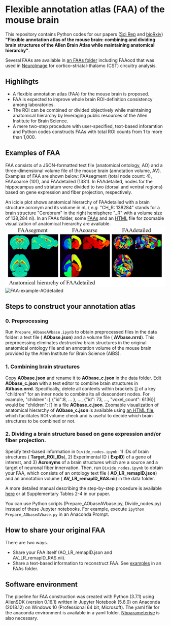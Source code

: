 # Flexible annotation atlas (FAA) of the mouse brain

This repository contains Python codes for our papers ([Sci Rep](https://www.nature.com/articles/s41598-021-85807-0) and [bioRxiv](https://doi.org/10.1101/2020.02.17.953547)) __"Flexible annotation atlas of the mouse brain: combining and dividing brain structures of the Allen Brain Atlas while maintaining anatomical hierarchy"__.

Several FAAs are available in [an FAAs folder](/FAAs/FAAdetailed/reconstruction-info/README.md) including FAAocd that was used in [NeuroImage](https://www.sciencedirect.com/science/article/pii/S1053811920308041) for cortico-striatal-thalamo (CST) circuitry analysis.

## Highlihgts
- A flexible annotation atlas (FAA) for the mouse brain is proposed.
- FAA is expected to improve whole brain ROI-definition consistency among laboratories.
- The ROI can be combined or divided objectively while maintaining anatomical hierarchy by leveraging public resources of the Allen Institute for Brain Science.
- A mere two-step procedure with user-specified, text-based inforamtion and Python codes constructs FAAs with total ROI counts from 1 to more than 1,000.

## Examples of FAA
FAA consists of a JSON-formatted text file (anatomical ontology, AO) and a three-dimensional volume file of the mouse brain (annotation volume, AV). Examples of FAA are shown below: FAAsegment (total node count: 4), FAAcoarse (101), and FAAdetailed (1381). In FAAdetailed, nodes for the hippocampus and striatum were divided to two (dorsal and ventral regions) based on gene expression and fiber projection, respectively.

An icicle plot shows anatomical hierarchy of FAAdetailed with a brain structure acronym and its volume in nL ( _e.g._ "CH_R: 138284" stands for a brain structure "Cerebrum" in the right hemisphere "_R" with a volume size of 138,284 nl). In an FAAs folder, some [FAAs](https://github.com/ntakata/flexible-annotation-atlas/blob/master/FAAs/FAAbase/AV_LR_remapID_RAS.nii) and an [HTML](https://github.com/ntakata/flexible-annotation-atlas/blob/master/FAAs/FAAbase/icicleplot_FAA.html) file for zoomable visualization of anatomical hierarchy are available.
![FAA-example-AVs](FAAs/FAA-AVs.png)
![FAA-example-AOdetailed](FAAs/FAA-AOdetailed.gif)

## Steps to construct your annotation atlas
### 0. Preprocessing
Run `Prepare_AObaseAVbase.ipynb` to obtain preprocessed files in the data folder: a text file ( __AObase.json__) and a volume file ( __AVbase.nrrd__). This preprocessing eliminates _destructive_ brain structures in the original anatomical ontology file and an annotation volume of the mouse brain provided by the Allen Institute for Brain Science (AIBS).

### 1. Combining brain structures
Copy __AObase.json__ and rename it to __AObase_c.json__ in the data folder. Edit __AObase_c.json__ with a text editor to combine brain structures in __AVbase.nrrd__. Specifically, delete all contents within brackets [] of a key "children" for an inner node to combine its all descendent nodes. For example, "children": [ {"id":8, ... }, ..., {"id": 73, ..., "voxel_count": 6136}] would be "children": [] in a file __AObase_c.json__. Zoomable visualization of anatomical hierarchy of __AObase_c.json__ is available using [an HTML file](https://github.com/ntakata/flexible-annotation-atlas/blob/master/FAAs/FAAbase/icicleplot_FAA.html), which facilitates ROI volume check and is useful to decide which brain structures to be combined or not.

### 2. Dividing a brain structure based on gene expression and/or fiber projection.
Specify text-based information in `Divide_nodes.ipynb`: 1) IDs of brain structures ( __Target_ROI_IDs__), 2) Experimental ID ( __ExpID__) of a gene of interest, and 3) __Acronyms__ of a brain structures which are a source and a target of neuronal fiber innervation. Then, run `Divide_nodes.ipynb` to obtain your FAA, which consists of an ontology text file ( __AO_LR_remapID.json__) and an annotation volume ( __AV_LR_remapID_RAS.nii__) in the data folder.

A more detailed manual describing the step-by-step procedure is available [here](/Supplementary_Tables/table_allen_v5.2.pdf) or at Supplementary Tables 2-4 in our paper.

You can use Python scripts (Prepare_AObaseAVbase.py, Divide_nodes.py) instead of these Jupyter notebooks. For example, execute `ipython Prepare_AObaseAVbase.py` in an Anaconda Prompt.

## How to share your original FAA
There are two ways.
- Share your FAA itself (AO_LR_remapID.json and AV_LR_remapID_RAS.nii).
- Share a text-based information to reconstruct FAA. See [examples](/FAAs/FAAdetailed/reconstruction-info/README.md) in an FAAs folder.

## Software environment
The pipeline for FAA construction was created with Python (3.7.1) using AllenSDK (version 0.16.1) written in Jupyter Notebook (5.6.0) on Anaconda (2018.12) on Windows 10 (Professional 64 bit, Microsoft). The yaml file for the anaconda environment is available in a yaml folder. [Nbparameterise](https://github.com/takluyver/nbparameterise) is also necessary.

